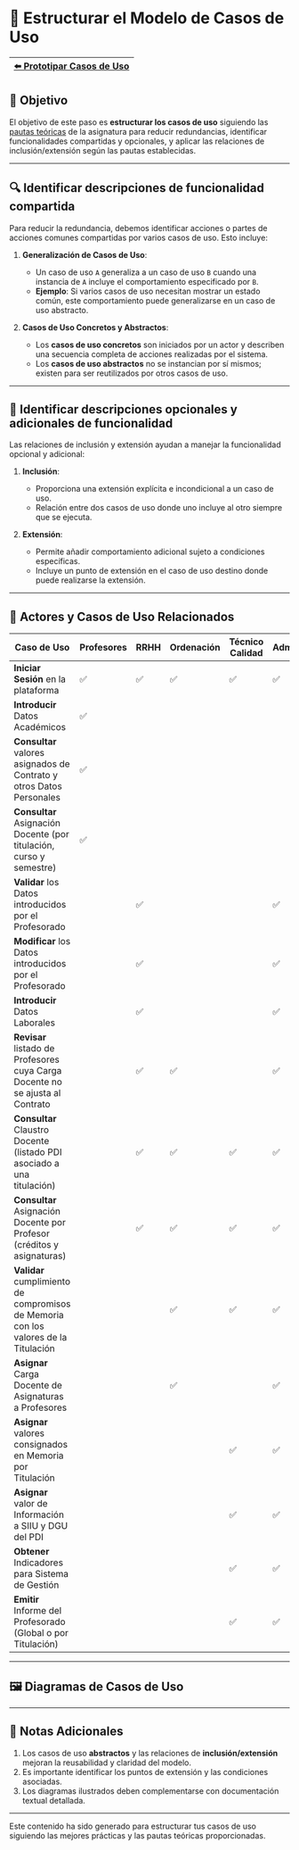 # 📝 Estructurar el Modelo de Casos de Uso

| [⬅️ Prototipar Casos de Uso](PrototiparCasosDeUso.md) |
|:--|


## 🎯 **Objetivo**

El objetivo de este paso es **estructurar los casos de uso** siguiendo las [pautas teóricas](https://github.com/mmasias/IdSw1/blob/main/temario/contenidos/eCdU.md) de la asignatura para reducir redundancias, identificar funcionalidades compartidas y opcionales, y aplicar las relaciones de inclusión/extensión según las pautas establecidas. 

---

## 🔍 **Identificar descripciones de funcionalidad compartida**

Para reducir la redundancia, debemos identificar acciones o partes de acciones comunes compartidas por varios casos de uso. Esto incluye:

1. **Generalización de Casos de Uso**:
   - Un caso de uso `A` generaliza a un caso de uso `B` cuando una instancia de `A` incluye el comportamiento especificado por `B`.
   - **Ejemplo**: Si varios casos de uso necesitan mostrar un estado común, este comportamiento puede generalizarse en un caso de uso abstracto.

2. **Casos de Uso Concretos y Abstractos**:
   - Los **casos de uso concretos** son iniciados por un actor y describen una secuencia completa de acciones realizadas por el sistema.
   - Los **casos de uso abstractos** no se instancian por sí mismos; existen para ser reutilizados por otros casos de uso.

---

## 🧩 **Identificar descripciones opcionales y adicionales de funcionalidad**

Las relaciones de inclusión y extensión ayudan a manejar la funcionalidad opcional y adicional:

1. **Inclusión**:
   - Proporciona una extensión explícita e incondicional a un caso de uso.
   - Relación entre dos casos de uso donde uno incluye al otro siempre que se ejecuta.

2. **Extensión**:
   - Permite añadir comportamiento adicional sujeto a condiciones específicas.
   - Incluye un punto de extensión en el caso de uso destino donde puede realizarse la extensión.

---

## 👥 **Actores y Casos de Uso Relacionados**

| Caso de Uso                                                                         | Profesores | RRHH | Ordenación | Técnico Calidad | Administrador |
|-------------------------------------------------------------------------------------|------------|------|------------|-----------------|---------------|
| **Iniciar Sesión** en la plataforma                                                 | ✅         | ✅  | ✅         | ✅              | ✅           |
| **Introducir** Datos Académicos                                                     | ✅         |      |            |                 |               |
| **Consultar** valores asignados de Contrato y otros Datos Personales                | ✅         |      |            |                 |               |
| **Consultar** Asignación Docente (por titulación, curso y semestre)                 | ✅         |      |            |                 |               |
| **Validar** los Datos introducidos por el Profesorado                               |            | ✅   |            |                 | ✅            |
| **Modificar** los Datos introducidos por el Profesorado                             |            | ✅   |            |                 | ✅            |
| **Introducir** Datos Laborales                                                      |            | ✅   |            |                 | ✅            |
| **Revisar** listado de Profesores cuya Carga Docente no se ajusta al Contrato       |            | ✅   | ✅         |                 | ✅           |
| **Consultar** Claustro Docente (listado PDI asociado a una titulación)              |            | ✅   | ✅         | ✅              | ✅           |
| **Consultar** Asignación Docente por Profesor (créditos y asignaturas)              |            | ✅   | ✅         | ✅              | ✅           |
| **Validar** cumplimiento de compromisos de Memoria con los valores de la Titulación |            |      | ✅         | ✅              | ✅           |
| **Asignar** Carga Docente de Asignaturas a Profesores                               |            |      | ✅         |                 | ✅            |
| **Asignar** valores consignados en Memoria por Titulación                           |            |      |            | ✅              | ✅            |
| **Asignar** valor de Información a SIIU y DGU del PDI                               |            |      |            | ✅              | ✅            |
| **Obtener** Indicadores para Sistema de Gestión                                     |            |      |            | ✅              | ✅            |
| **Emitir** Informe del Profesorado (Global o por Titulación)                        |            |      |            | ✅              | ✅            |

---

## 🖼️ **Diagramas de Casos de Uso**


---

## 📌 **Notas Adicionales**

1. Los casos de uso **abstractos** y las relaciones de **inclusión/extensión** mejoran la reusabilidad y claridad del modelo.
2. Es importante identificar los puntos de extensión y las condiciones asociadas.
3. Los diagramas ilustrados deben complementarse con documentación textual detallada.

---

Este contenido ha sido generado para estructurar tus casos de uso siguiendo las mejores prácticas y las pautas teóricas proporcionadas.
